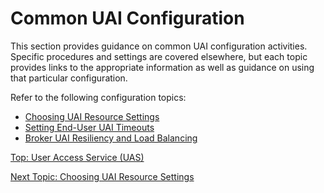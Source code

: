 # Common UAI Configuration

This section provides guidance on common UAI configuration activities.
Specific procedures and settings are covered elsewhere, but each topic provides links to the appropriate information as well as guidance on using that particular configuration.

Refer to the following configuration topics:

* [Choosing UAI Resource Settings](Choosing_UAI_Resource_Settings.md)
* [Setting End-User UAI Timeouts](Setting_UAI_Timeouts.md)
* [Broker UAI Resiliency and Load Balancing](Setting_Up_Multi-Replica_Brokers.md)

[Top: User Access Service (UAS)](index.md)

[Next Topic: Choosing UAI Resource Settings](Choosing_UAI_Resource_Settings.md)
